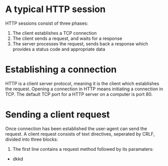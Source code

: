 # A typical HTTP session
HTTP sessions consist of three phases:
1. The client establishes a TCP connection
2. The client sends a request, and waits for a response
3. The server processes the request, sends back a response which provides a status code and appropriate data

# Establishing a connection
HTTP is a client server protocol, meaning it is the client which establishes the request. Opening a connection in HTTP means initiating a connection in TCP. The default TCP port for a HTTP server on a computer is port 80.

# Sending a client request
Once connection has been established the user-agent can send the request. A client request consists of text directives, seperated by CRLF, divided into three blocks:
1. The first line contains a request method followed by its paramaters:
  - dkkd
